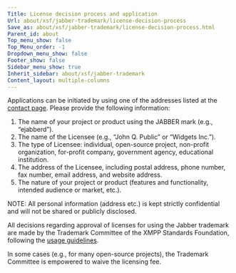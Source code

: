 ```yaml
---
Title: License decision process and application
Url: about/xsf/jabber-trademark/license-decision-process
Save_as: about/xsf/jabber-trademark/license-decision-process.html
Parent_id: about
Top_menu_show: false
Top_Menu_order: -1
Dropdown_menu_show: false
Footer_show: false
Sidebar_menu_show: true
Inherit_sidebar: about/xsf/jabber-trademark
Content_layout: multiple-columns
---
```


Applications can be initiated by using one of the addresses listed at the [contact page](/contact). Please provide the following information:

1. The name of your project or product using the JABBER mark (e.g., “ejabberd”).
2. The name of the Licensee (e.g., “John Q. Public” or “Widgets Inc.”).
3. The type of Licensee: individual, open-source project, non-profit organization, for-profit company, government agency, educational institution.
4. The address of the Licensee, including postal address, phone number, fax number, email address, and website address.
5. The nature of your project or product (features and functionality, intended audience or market, etc.).

NOTE: All personal information (address etc.) is kept strictly confidential and will not be shared or publicly disclosed.

All decisions regarding approval of licenses for using the Jabber trademark are made by the Trademark Committee of the XMPP Standards Foundation, following the [usage guidelines](/about/xsf/jabber-trademark/usage-guidelines).

In some cases (e.g., for many open-source projects), the Trademark Committee is empowered to waive the licensing fee.